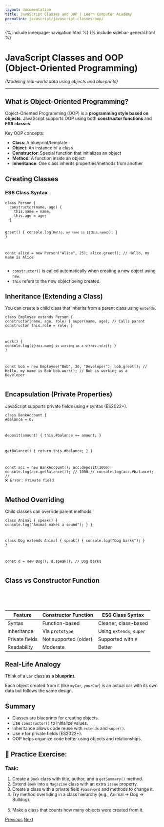 ```yaml
---
layout: documentation
title: JavaScript Classes and OOP | Learn Computer Academy
permalink: javascript/javascript-classes-oop/
---
```

<div class="loader">
{% include innerpage-navigation.html %}
{% include sidebar-general.html %}
            <div class="page-content">
                <div class="content-wrapper">
                    <div class="row">
                        <div class="col-md-9 content">
                            <!-- Your content goes started here -->
                            <div class="doc-content">
                                <h1>JavaScript Classes and OOP (Object-Oriented Programming)</h1>
                                <p><em>(Modeling real-world data using objects and blueprints)</em></p>
                                <hr>
                                <h2>What is Object-Oriented Programming?</h2>
                                <p>Object-Oriented Programming (OOP) is a <strong>programming style based on objects</strong>. JavaScript supports OOP using both <strong>constructor functions</strong> and <strong>ES6 classes</strong>.</p>
                                <p>Key OOP concepts:</p>
                                <ul>
                                  <li><strong>Class</strong>: A blueprint/template</li>
                                  <li><strong>Object</strong>: An instance of a class</li>
                                  <li><strong>Constructor</strong>: Special function that initializes an object</li>
                                  <li><strong>Method</strong>: A function inside an object</li>
                                  <li><strong>Inheritance</strong>: One class inherits properties/methods from another</li>
                                </ul>
                                <h2>Creating Classes</h2>
                                <h3>ES6 Class Syntax</h3>
                                <pre class="snippet"><code class="js">class Person {
  constructor(name, age) {
    this.name = name;
    this.age = age;
  }
                                
  greet() {
    console.log(`Hello, my name is ${this.name}`);
  }
}
                                
const alice = new Person("Alice", 25);
alice.greet(); // Hello, my name is Alice</code></pre>
                                <ul>
                                  <li><code>constructor()</code> is called automatically when creating a new object using <code>new</code>.</li>
                                  <li><code>this</code> refers to the new object being created.</li>
                                </ul>
                                <h2>Inheritance (Extending a Class)</h2>
                                <p>You can create a child class that inherits from a parent class using <code>extends</code>.</p>
                                <pre class="snippet"><code class="js">class Employee extends Person {
  constructor(name, age, role) {
    super(name, age); // Calls parent constructor
    this.role = role;
  }
                                
  work() {
    console.log(`${this.name} is working as a ${this.role}`);
  }
}
                                
const bob = new Employee("Bob", 30, "Developer");
bob.greet(); // Hello, my name is Bob
bob.work();  // Bob is working as a Developer</code></pre>
                                <h2>Encapsulation (Private Properties)</h2>
                                <p>JavaScript supports private fields using <code>#</code> syntax (ES2022+).</p>
                                <pre class="snippet"><code class="js">class BankAccount {
  #balance = 0;
                                
  deposit(amount) {
    this.#balance += amount;
  }
                                
  getBalance() {
    return this.#balance;
  }
}
                                
const acc = new BankAccount();
acc.deposit(1000);
console.log(acc.getBalance()); // 1000
// console.log(acc.#balance); // ❌ Error: Private field</code></pre>
                                <h2>Method Overriding</h2>
                                <p>Child classes can override parent methods:</p>
                                <pre class="snippet"><code class="js">class Animal {
  speak() {
    console.log("Animal makes a sound");
  }
}
                                
class Dog extends Animal {
  speak() {
    console.log("Dog barks");
  }
}
                                
const d = new Dog();
d.speak(); // Dog barks</code></pre>
                                <h2>Class vs Constructor Function</h2>
                                <table class="table table-striped table-bordered">
                                  <thead class="thead-shades">
                                      <tr>
                                          <th scope="col">Feature</th>
                                          <th scope="col">Constructor Function</th>
                                          <th scope="col">ES6 Class Syntax</th>
                                      </tr>
                                  </thead>
                                  <tbody>
                                      <tr>
                                          <td>Syntax</td>
                                          <td>Function-based</td>
                                          <td>Cleaner, class-based</td>
                                      </tr>  
                                      <tr>
                                          <td>Inheritance</td>
                                          <td>Via <code>prototype</code></td>
                                          <td>Using <code>extends</code>, <code>super</code></td>
                                      </tr>                                       
                                      <tr>
                                          <td>Private fields</td>
                                          <td>Not supported (older)</td>
                                          <td>Supported with <code>#</code></td>
                                      </tr>                                      
                                      <tr>
                                          <td>Readability</td>
                                          <td>Moderate</td>
                                          <td>Better</td>
                                      </tr>
                                  </tbody>
                              </table>
                              <h2>Real-Life Analogy</h2>
                              <p>Think of a <code>Car</code> class as a <strong>blueprint</strong>.</p>
                              <p>Each object created from it (like <code>myCar</code>, <code>yourCar</code>) is an actual car with its own data but follows the same design.</p>
                              <h2>Summary</h2>
                              <ul>
                                <li>Classes are blueprints for creating objects.</li>
                                <li>Use <code>constructor()</code> to initialize values.</li>
                                <li>Inheritance allows code reuse with <code>extends</code> and <code>super()</code>.</li>
                                <li>Use <code>#</code> for private fields (ES2022+).</li>
                                <li>OOP helps organize code better using objects and relationships.</li>
                              </ul>
                              <h2>🧪 Practice Exercise:</h2>
                              <h3>Task:</h3>
                              <ol>
                                  <li>Create a <code>Book</code> class with title, author, and a <code>getSummary()</code> method.</li>
                                  <li>Extend <code>Book</code> into a <code>Magazine</code> class with an extra <code>issue</code> property.</li>
                                  <li>Create a class with a private field <code>#password</code> and methods to change it.</li>
                                  <li>Try method overriding in a class hierarchy (e.g., Animal → Dog → Bulldog).</li>                                   
                                  <li>Make a class that counts how many objects were created from it.</li>
                              </ol>
                            <!-- /.Your content goes ends here -->
                            <div class="footer-btn d-flex justify-content-between">
                                <a href="/javascript/javascript-closures" class="btn"><i class="fas fa-arrow-circle-left"></i>Previous</a>
                                <a href="/javascript/promises-and-async" class="btn">Next<i class="fas fa-arrow-circle-right"></i></a>
                            </div>
                            <!-- /.End of footer button -->
                        </div>
                    </div>
                </div>

